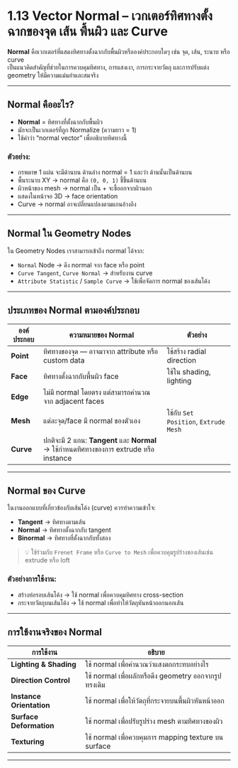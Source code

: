 # 1.13 Vector Normal – เวกเตอร์ทิศทางตั้งฉากของจุด เส้น พื้นผิว และ Curve

**Normal** คือเวกเตอร์ที่แสดงทิศทางตั้งฉากกับพื้นผิวหรือองค์ประกอบใดๆ เช่น จุด, เส้น, ระนาบ หรือ curve  
เป็นแนวคิดสำคัญที่ช่วยในการควบคุมทิศทาง, การแสงเงา, การกระจายวัตถุ และการปรับแต่ง geometry ให้มีความแม่นยำและสมจริง

---

## Normal คืออะไร?

- **Normal** = ทิศทางที่ตั้งฉากกับพื้นผิว
- มักจะเป็นเวกเตอร์ที่ถูก Normalize (ความยาว = 1)
- ใช้คำว่า “normal vector” เพื่ออธิบายทิศทางนี้

### ตัวอย่าง:
- กรพดาษ 1 แผ่น จะมีด้านบน ด้านล่าง normal = 1 และว่า ด้านนั้นเป็นด้านบน
- พื้นระนาบ XY → normal คือ `(0, 0, 1)` ชี้ขึ้นด้านบน
- ผิวหน้าของ mesh → normal เป็น + จะชี้ออกจากผิวนอก 
- แสดงในหน้าจอ 3D → face orientation
- Curve → normal อาจเปลี่ยนแปลงตามแกนอ้างอิง

---

## Normal ใน Geometry Nodes

ใน Geometry Nodes เราสามารถเข้าถึง normal ได้จาก:

- `Normal` Node → ดึง normal จาก face หรือ point
- `Curve Tangent`, `Curve Normal` → สำหรับงาน curve
- `Attribute Statistic` / `Sample Curve` → ใช้เพื่อจัดการ normal ของเส้นโค้ง

---

## ประเภทของ Normal ตามองค์ประกอบ

| องค์ประกอบ | ความหมายของ Normal | ตัวอย่าง |
|------------|----------------------|----------|
| **Point** | ทิศทางของจุด — อาจมาจาก attribute หรือ custom data | ใช้สร้าง radial direction |
| **Face** | ทิศทางตั้งฉากกับพื้นผิว face | ใช้ใน shading, lighting |
| **Edge** | ไม่มี normal โดยตรง แต่สามารถคำนวณจาก adjacent faces |
| **Mesh** | แต่ละจุด/face มี normal ของตัวเอง | ใช้กับ `Set Position`, `Extrude Mesh` |
| **Curve** | ปกติจะมี 2 แกน: **Tangent** และ **Normal** → ใช้กำหนดทิศทางของการ extrude หรือ instance |

<!-- เพิ่มรูปภาพ -->
<!-- ![normal-vector](../images/normal-vector-diagram.png) -->

---

## Normal ของ Curve

ในงานออกแบบที่เกี่ยวข้องกับเส้นโค้ง (curve) ควรทำความเข้าใจ:

- **Tangent** → ทิศทางตามเส้น
- **Normal** → ทิศทางตั้งฉากกับ tangent
- **Binormal** → ทิศทางที่ตั้งฉากกับทั้งสอง

> 💡 ใช้ร่วมกับ `Frenet Frame` หรือ `Curve to Mesh` เพื่อควบคุมรูปร่างของเส้นเช่น extrude หรือ loft

### ตัวอย่างการใช้งาน:
- สร้างท่อรอบเส้นโค้ง → ใช้ normal เพื่อควบคุมทิศทาง cross-section
- กระจายวัตถุบนเส้นโค้ง → ใช้ normal เพื่อทำให้วัตถุหันหน้าออกนอกเส้น

<!-- เพิ่มรูป curve normal -->
<!-- ![curve-normal](../images/curve-normal-example.png) -->

---

## การใช้งานจริงของ Normal

| การใช้งาน | อธิบาย |
|-----------|--------|
| **Lighting & Shading** | ใช้ normal เพื่อคำนวณว่าแสงตกกระทบอย่างไร |
| **Direction Control** | ใช้ normal เพื่อผลักหรือดึง geometry ออกจากรูปทรงเดิม |
| **Instance Orientation** | ใช้ normal เพื่อให้วัตถุที่กระจายบนพื้นผิวหันหน้าออก |
| **Surface Deformation** | ใช้ normal เพื่อปรับรูปร่าง mesh ตามทิศทางของผิว |
| **Texturing** | ใช้ normal เพื่อควบคุมการ mapping texture บน surface |

---

<!-- ## ตัวอย่างใน Geometry Nodes

```text
[Position] -> [Vector Math: Add] -> [Set Position]
         ↑
        [Normal] * Strength -->